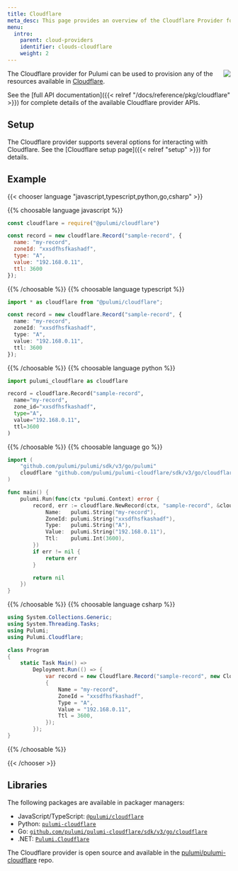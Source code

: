 ```yaml
---
title: Cloudflare
meta_desc: This page provides an overview of the Cloudflare Provider for Pulumi.
menu:
  intro:
    parent: cloud-providers
    identifier: clouds-cloudflare
    weight: 2
---
```


<img src="/logos/tech/cloudflare.png" align="right" class="h-16 px-8 pb-4">

The Cloudflare provider for Pulumi can be used to provision any of the resources available in [Cloudflare](https://www.cloudflare.com/).

See the [full API documentation]({{< relref "/docs/reference/pkg/cloudflare" >}}) for complete details of the available Cloudflare provider APIs.

## Setup

The Cloudflare provider supports several options for interacting with Cloudflare.  See the [Cloudflare setup page]({{< relref "setup" >}}) for details.

## Example

{{< chooser language "javascript,typescript,python,go,csharp" >}}

{{% choosable language javascript %}}

```javascript
const cloudflare = require("@pulumi/cloudflare")

const record = new cloudflare.Record("sample-record", {
  name: "my-record",
  zoneId: "xxsdfhsfkashadf",
  type: "A",
  value: "192.168.0.11",
  ttl: 3600
});
```

{{% /choosable %}}
{{% choosable language typescript %}}

```typescript
import * as cloudflare from "@pulumi/cloudflare";

const record = new cloudflare.Record("sample-record", {
  name: "my-record",
  zoneId: "xxsdfhsfkashadf",
  type: "A",
  value: "192.168.0.11",
  ttl: 3600
});
```

{{% /choosable %}}
{{% choosable language python %}}

```python
import pulumi_cloudflare as cloudflare

record = cloudflare.Record("sample-record",
  name="my-record",
  zone_id="xxsdfhsfkashadf",
  type="A",
  value="192.168.0.11",
  ttl=3600
)
```

{{% /choosable %}}
{{% choosable language go %}}

```go
import (
	"github.com/pulumi/pulumi/sdk/v3/go/pulumi"
	cloudflare "github.com/pulumi/pulumi-cloudflare/sdk/v3/go/cloudflare"
)

func main() {
	pulumi.Run(func(ctx *pulumi.Context) error {
		record, err := cloudflare.NewRecord(ctx, "sample-record", &cloudflare.RecordArgs{
			Name:   pulumi.String("my-record"),
			ZoneId: pulumi.String("xxsdfhsfkashadf"),
			Type:   pulumi.String("A"),
			Value:  pulumi.String("192.168.0.11"),
			Ttl:    pulumi.Int(3600),
		})
		if err != nil {
			return err
		}

		return nil
	})
}

```

{{% /choosable %}}
{{% choosable language csharp %}}

```csharp
using System.Collections.Generic;
using System.Threading.Tasks;
using Pulumi;
using Pulumi.Cloudflare;

class Program
{
    static Task Main() =>
        Deployment.Run(() => {
            var record = new Cloudflare.Record("sample-record", new Cloudflare.RecordArgs
            {
                Name = "my-record",
                ZoneId = "xxsdfhsfkashadf",
                Type = "A",
                Value = "192.168.0.11",
                Ttl = 3600,
            });
        });
}
```

{{% /choosable %}}

{{< /chooser >}}

## Libraries

The following packages are available in packager managers:

* JavaScript/TypeScript: [`@pulumi/cloudflare`](https://www.npmjs.com/package/@pulumi/cloudflare)
* Python: [`pulumi-cloudflare`](https://pypi.org/project/pulumi-cloudflare/)
* Go: [`github.com/pulumi/pulumi-cloudflare/sdk/v3/go/cloudflare`](https://github.com/pulumi/pulumi-cloudflare)
* .NET: [`Pulumi.Cloudflare`](https://www.nuget.org/packages/Pulumi.Cloudflare)

The Cloudflare provider is open source and available in the [pulumi/pulumi-cloudflare](https://github.com/pulumi/pulumi-cloudflare) repo.
